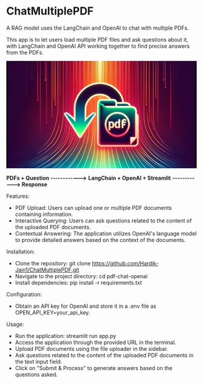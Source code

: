 # ChatMultiplePDF
A RAG model uses the LangChain and OpenAI to chat with multiple PDFs.

This app is to let users load multiple PDF files and ask questions about it, with LangChain and OpenAI API working together to find precise answers from the PDFs.

![alt_text](https://github.com/Hardik-Jain1/ChatPDF/blob/main/chatpdf_img.jpg)

**PDFs + Question ------------>**  **LangChain + OpenAI + Streamlit** **------------> Response**


Features:
* PDF Upload: Users can upload one or multiple PDF documents containing information.
* Interactive Querying: Users can ask questions related to the content of the uploaded PDF documents.
* Contextual Answering: The application utilizes OpenAI's language model to provide detailed answers based on the context of the documents.

Installation:
* Clone the repository: git clone https://github.com/Hardik-Jain1/ChatMultiplePDF.git
* Navigate to the project directory: cd pdf-chat-openai
* Install dependencies: pip install -r requirements.txt

Configuration:
* Obtain an API key for OpenAI and store it in a .env file as OPEN_API_KEY=your_api_key.

Usage:
* Run the application: streamlit run app.py
* Access the application through the provided URL in the terminal.
* Upload PDF documents using the file uploader in the sidebar.
* Ask questions related to the content of the uploaded PDF documents in the text input field.
* Click on "Submit & Process" to generate answers based on the questions asked.
